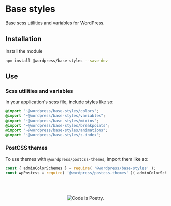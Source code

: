 # Base styles

Base scss utilities and variables for WordPress.

## Installation

Install the module

```bash
npm install @wordpress/base-styles --save-dev
```

## Use

### Scss utilities and variables

In your application's scss file, include styles like so:

```scss
@import "~@wordpress/base-styles/colors";
@import "~@wordpress/base-styles/variables";
@import "~@wordpress/base-styles/mixins";
@import "~@wordpress/base-styles/breakpoints";
@import "~@wordpress/base-styles/animations";
@import "~@wordpress/base-styles/z-index";
```

### PostCSS themes

To use themes with `@wordpress/postcss-themes`, import them like so:

```js
const { adminColorSchemes } = require( '@wordpress/base-styles' );
const wpPostcss = require( '@wordpress/postcss-themes' )( adminColorSchemes )
```

<br/><br/><p align="center"><img src="https://s.w.org/style/images/codeispoetry.png?1" alt="Code is Poetry." /></p>
